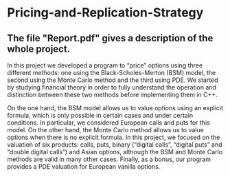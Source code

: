 # Pricing-and-Replication-Strategy

## The file "Report.pdf" gives a description of the whole project.

<p>In this project we developed a program to “price” options using three
different methods: one using the Black-Scholes-Merton (BSM) model, the
second using the Monte Carlo method and the third using PDE. We started
by studying financial theory in order to fully understand the operation
and distinction between these two methods before implementing them in
C++.</p>
<p>On the one hand, the BSM model allows us to value options using an
explicit formula, which is only possible in certain cases and under
certain conditions. In particular, we considered European calls and puts
for this model. On the other hand, the Monte Carlo method allows us to
value options when there is no explicit formula. In this project, we
focused on the valuation of six products: calls, puts, binary (“digital
calls”, “digital puts” and “double digital calls”) and Asian options,
although the BSM and Monte Carlo methods are valid in many other cases.
Finally, as a bonus, our program provides a PDE valuation for European
vanilla options.</p>
